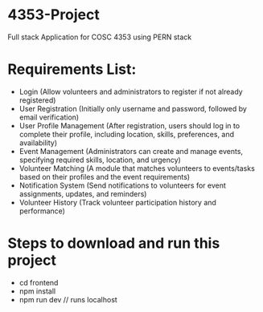 # 4353-Project
Full stack Application for COSC 4353 using PERN stack

# Requirements List:
- Login (Allow volunteers and administrators to register if not already registered)
- User Registration (Initially only username and password, followed by email verification)
- User Profile Management (After registration, users should log in to complete their profile, including location, skills, preferences, and availability)
- Event Management (Administrators can create and manage events, specifying required skills, location, and urgency)
- Volunteer Matching (A module that matches volunteers to events/tasks based on their profiles and the event requirements)
- Notification System (Send notifications to volunteers for event assignments, updates, and reminders)
- Volunteer History (Track volunteer participation history and performance)

# Steps to download and run this project
- cd frontend
- npm install
- npm run dev // runs localhost

